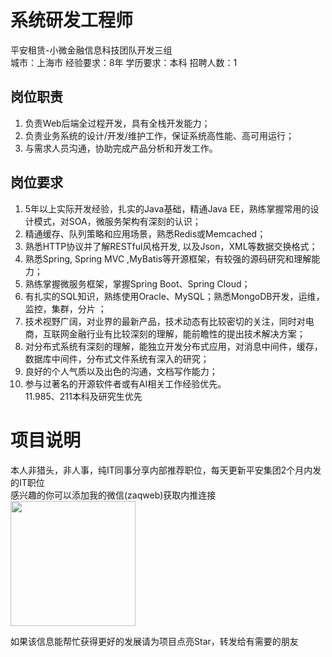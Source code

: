 # 系统研发工程师
平安租赁-小微金融信息科技团队开发三组  
城市：上海市 经验要求：8年 学历要求：本科  招聘人数：1

## 岗位职责
1. 负责Web后端全过程开发，具有全栈开发能力；   
2. 负责业务系统的设计/开发/维护工作，保证系统高性能、高可用运行；   
3. 与需求人员沟通，协助完成产品分析和开发工作。

## 岗位要求
1. 5年以上实际开发经验，扎实的Java基础，精通Java EE，熟练掌握常用的设计模式，对SOA，微服务架构有深刻的认识；   
2. 精通缓存、队列策略和应用场景，熟悉Redis或Memcached；   
3. 熟悉HTTP协议并了解RESTful风格开发, 以及Json，XML等数据交换格式；   
4. 熟悉Spring, Spring MVC ,MyBatis等开源框架，有较强的源码研究和理解能力；   
5. 熟练掌握微服务框架，掌握Spring Boot、Spring Cloud；   
6. 有扎实的SQL知识，熟练使用Oracle、MySQL；熟悉MongoDB开发，运维，监控，集群，分片 ；   
7. 技术视野广阔，对业界的最新产品，技术动态有比较密切的关注，同时对电商，互联网金融行业有比较深刻的理解，能前瞻性的提出技术解决方案；   
8. 对分布式系统有深刻的理解，能独立开发分布式应用，对消息中间件，缓存，数据库中间件，分布式文件系统有深入的研究；   
9. 良好的个人气质以及出色的沟通，文档写作能力；   
10. 参与过著名的开源软件者或有AI相关工作经验优先。   
11.985、211本科及研究生优先

# 项目说明

本人非猎头，非人事，纯IT同事分享内部推荐职位，每天更新平安集团2个月内发的IT职位  
感兴趣的你可以添加我的微信(zaqweb)获取内推连接  
<img src="https://github.com/zaqweb/PA-IT-JOBS/blob/master/WechatICode.jpeg"  height="200" width="200">

如果该信息能帮忙获得更好的发展请为项目点亮Star，转发给有需要的朋友




